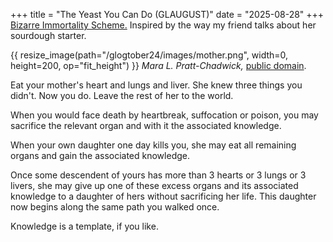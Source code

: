 +++
title = "The Yeast You Can Do (GLAUGUST)"
date = "2025-08-28"
+++
[Bizarre Immortality Scheme.](https://nothicseye.blogspot.com/2025/07/g-l-u-g-u-s-t-2-0-2-5.html) Inspired by the way my friend talks about her sourdough starter.
<!-- more -->
{{ resize_image(path="/glogtober24/images/mother.png", width=0, height=200, op="fit_height") }}
*Mara L. Pratt-Chadwick,* [public domain](https://www.oldbookillustrations.com/illustrations/where-our-mittens/).

Eat your mother's heart and lungs and liver. She knew three things you didn't. Now you do. Leave the rest of her to the world.

When you would face death by heartbreak, suffocation or poison, you may sacrifice the relevant organ and with it the associated knowledge.

When your own daughter one day kills you, she may eat all remaining organs and gain the associated knowledge. 

Once some descendent of yours has more than 3 hearts or 3 lungs or 3 livers, she may give up one of these excess organs and its associated knowledge to a daughter of hers without sacrificing her life. This daughter now begins along the same path you walked once.

Knowledge is a template, if you like. 
